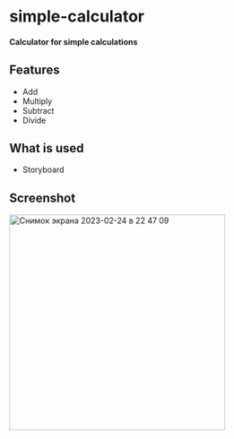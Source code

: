 # simple-calculator

#### Calculator for simple calculations

## Features
+ Add
+ Multiply
+ Subtract
+ Divide

## What is used
+ Storyboard

## Screenshot
<img width="385" alt="Снимок экрана 2023-02-24 в 22 47 09" src="https://user-images.githubusercontent.com/79561448/221244508-23eb95d5-90a4-4342-8a32-8c1ec0d62d12.png">
